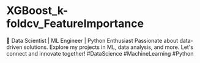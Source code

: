 # XGBoost_k-foldcv_FeatureImportance
🚀 Data Scientist | ML Engineer | Python Enthusiast Passionate about data-driven solutions. Explore my projects in ML, data analysis, and more. Let's connect and innovate together! #DataScience #MachineLearning #Python
